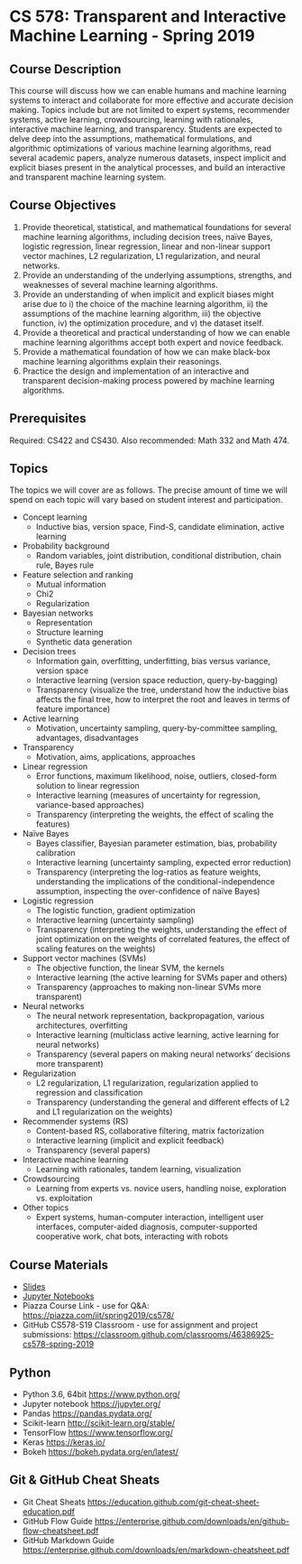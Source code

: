 # CS 578: Transparent and Interactive Machine Learning - Spring 2019

## Course Description

This course will discuss how we can enable humans and machine learning systems to interact and collaborate for more effective and accurate decision making. Topics include but are not limited to expert systems, recommender systems, active learning, crowdsourcing, learning with rationales, interactive machine learning, and transparency. Students are expected to delve deep into the assumptions, mathematical formulations, and algorithmic optimizations of various machine learning algorithms, read several academic papers, analyze numerous datasets, inspect implicit and explicit biases present in the analytical processes, and build an interactive and transparent machine learning system.

## Course Objectives

1. Provide theoretical, statistical, and mathematical foundations for several machine learning algorithms, including decision trees, naïve Bayes, logistic regression, linear regression, linear and non-linear support vector machines, L2 regularization, L1 regularization, and neural networks.
2. Provide an understanding of the underlying assumptions, strengths, and weaknesses of several machine learning algorithms.
3. Provide an understanding of when implicit and explicit biases might arise due to i) the choice of the machine learning algorithm, ii) the assumptions of the machine learning algorithm, iii) the objective function, iv) the optimization procedure, and v) the dataset itself.
4. Provide a theoretical and practical understanding of how we can enable machine learning algorithms accept both expert and novice feedback.
5. Provide a mathematical foundation of how we can make black-box machine learning algorithms explain their reasonings.
6. Practice the design and implementation of an interactive and transparent decision-making process powered by machine learning algorithms.

## Prerequisites
Required: CS422 and CS430. Also recommended: Math 332 and Math 474.

## Topics
The topics we will cover are as follows. The precise amount of time we will spend on each topic will vary based on student interest and participation.

* Concept learning
  * Inductive bias, version space, Find-S, candidate elimination, active learning
* Probability background
  * Random variables, joint distribution, conditional distribution, chain rule, Bayes rule
* Feature selection and ranking
  * Mutual information
  * Chi2
  * Regularization
* Bayesian networks
  * Representation
  * Structure learning
  * Synthetic data generation
* Decision trees
  * Information gain, overfitting, underfitting, bias versus variance, version space
  * Interactive learning (version space reduction, query-by-bagging)
  * Transparency (visualize the tree, understand how the inductive bias affects the final tree, how to interpret the root and leaves in terms of feature importance)
* Active learning
  * Motivation, uncertainty sampling, query-by-committee sampling, advantages, disadvantages
* Transparency
  * Motivation, aims, applications, approaches
* Linear regression
  * Error functions, maximum likelihood, noise, outliers, closed-form solution to linear regression 
  * Interactive learning (measures of uncertainty for regression, variance-based approaches)
  * Transparency (interpreting the weights, the effect of scaling the features)
* Naïve Bayes
  * Bayes classifier, Bayesian parameter estimation, bias, probability calibration
  * Interactive learning (uncertainty sampling, expected error reduction)
  * Transparency (interpreting the log-ratios as feature weights, understanding the implications of the conditional-independence assumption, inspecting the over-confidence of naïve Bayes)
* Logistic regression
  * The logistic function, gradient optimization
  * Interactive learning (uncertainty sampling)
  * Transparency (interpreting the weights, understanding the effect of joint optimization on the weights of correlated features, the effect of scaling features on the weights)
* Support vector machines (SVMs)
  * The objective function, the linear SVM, the kernels
  * Interactive learning (the active learning for SVMs paper and others)
  * Transparency (approaches to making non-linear SVMs more transparent)
* Neural networks
  * The neural network representation, backpropagation, various architectures, overfitting
  * Interactive learning (multiclass active learning, active learning for neural networks)
  * Transparency (several papers on making neural networks’ decisions more transparent)
* Regularization
  * L2 regularization, L1 regularization, regularization applied to regression and classification
  * Transparency (understanding the general and different effects of L2 and L1 regularization on the weights)
* Recommender systems (RS)
  * Content-based RS, collaborative filtering, matrix factorization
  * Interactive learning (implicit and explicit feedback)
  * Transparency (several papers)
* Interactive machine learning
  * Learning with rationales, tandem learning, visualization
* Crowdsourcing
  * Learning from experts vs. novice users, handling noise, exploration vs. exploitation
* Other topics
  * Expert systems, human-computer interaction, intelligent user interfaces, computer-aided diagnosis, computer-supported cooperative work, chat bots, interacting with robots

## Course Materials
* [Slides](slides)
* [Jupyter Notebooks](notebooks)
* Piazza Course Link - use for Q&A: https://piazza.com/iit/spring2019/cs578/
* GitHub CS578-S19 Classroom - use for assignment and project submissions:  https://classroom.github.com/classrooms/46386925-cs578-spring-2019

## Python
* Python 3.6, 64bit https://www.python.org/
* Jupyter notebook https://jupyter.org/
* Pandas https://pandas.pydata.org/
* Scikit-learn http://scikit-learn.org/stable/ 
* TensorFlow https://www.tensorflow.org/ 
* Keras  https://keras.io/
* Bokeh https://bokeh.pydata.org/en/latest/

## Git & GitHub Cheat Sheats
* Git Cheat Sheats https://education.github.com/git-cheat-sheet-education.pdf
* GitHub Flow Guide https://enterprise.github.com/downloads/en/github-flow-cheatsheet.pdf
* GitHub Markdown Guide https://enterprise.github.com/downloads/en/markdown-cheatsheet.pdf
